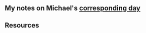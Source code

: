 ## My notes on Michael's [corresponding day](https://www.90daysofdevops.com/2022/day32/)


## Resources

